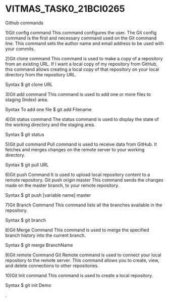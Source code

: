 # VITMAS_TASK0_21BCI0265
Github commands

1)Git config command
This command configures the user. The Git config command is the first and necessary command used on the Git command line. This command sets the author name and email address to be used with your commits.

2)Git clone command
This command is used to make a copy of a repository from an existing URL. If I want a local copy of my repository from GitHub, this command allows creating a local copy of that repository on your local directory from the repository URL.

Syntax
$ git clone URL

3)Git add command
This command is used to add one or more files to staging (Index) area.

Syntax
To add one file
$ git add Filename 

4)Git status command
The status command is used to display the state of the working directory and the staging area.

Syntax
$ git status 

5)Git pull command
Pull command is used to receive data from GitHub. It fetches and merges changes on the remote server to your working directory.

Syntax
$ git pull URL 

6)Git push Command
It is used to upload local repository content to a remote repository.
Git push origin master
This command sends the changes made on the master branch, to your remote repository.

Syntax
$ git push [variable name] master 

7)Git Branch Command
This command lists all the branches available in the repository.

Syntax
$ git branch  

8)Git Merge Command
This command is used to merge the specified branch history into the current branch.

Syntax
$ git merge BranchName

9)Git remote Command
Git Remote command is used to connect your local repository to the remote server. This command allows you to create, view, and delete connections to other repositories.

10)Git Init command
This command is used to create a local repository.

Syntax
$ git init Demo  

.

